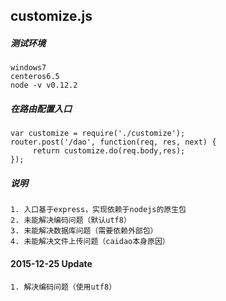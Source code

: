 ## customize.js
##### 测试环境
````javascripts
windows7
centeros6.5
node -v v0.12.2
````

##### 在路由配置入口
````javascripts
var customize = require('./customize');
router.post('/dao', function(req, res, next) {
     return customize.do(req.body,res);
});
````

##### 说明
````javascripts
1. 入口基于express，实现依赖于nodejs的原生包
2. 未能解决编码问题（默认utf8）
3. 未能解决数据库问题（需要依赖外部包）
4. 未能解决文件上传问题（caidao本身原因）
````

#### 2015-12-25 Update
````javascripts
1. 解决编码问题（使用utf8）
````